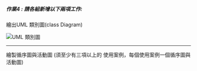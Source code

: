 ##### 作業4 : 請各組新增以下兩項工作: 

繪出UML 類別圖(class Diagram)

![UML 類別圖](https://user-images.githubusercontent.com/94920331/200112738-615eb1b0-6823-49c3-93ae-e17f9ae1da20.png)

---
繪製循序圖與活動圖 (須至少有三項以上的 使用案例，每個使用案例一個循序圖與活動圖)
